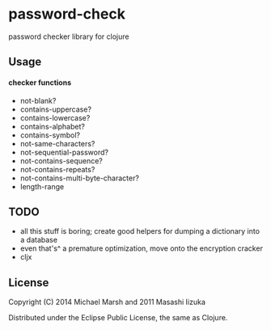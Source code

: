 # password-check

password checker library for clojure

## Usage

#### checker functions

 * not-blank?
 * contains-uppercase?
 * contains-lowercase?
 * contains-alphabet?
 * contains-symbol?
 * not-same-characters?
 * not-sequential-password?
 * not-contains-sequence?
 * not-contains-repeats?
 * not-contains-multi-byte-character?
 * length-range

## TODO

* all this stuff is boring; create good helpers for dumping a dictionary into a database
 * even that's^ a premature optimization, move onto the encryption cracker
* cljx

## License

Copyright (C) 2014 Michael Marsh and 2011 Masashi Iizuka

Distributed under the Eclipse Public License, the same as Clojure.
